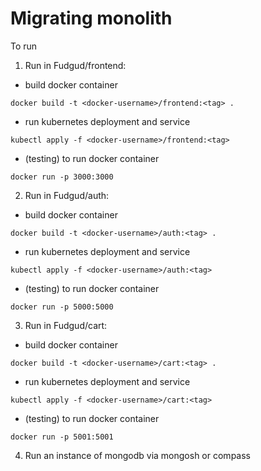 # Migrating monolith

To run
1) Run in Fudgud/frontend:
  - build docker container
 ```
docker build -t <docker-username>/frontend:<tag> .
```
  - run kubernetes deployment and service
```
kubectl apply -f <docker-username>/frontend:<tag>
```
 - (testing) to run docker container
``` 
docker run -p 3000:3000
 ```
2) Run in Fudgud/auth:
  - build docker container
 ```
docker build -t <docker-username>/auth:<tag> .
```
  - run kubernetes deployment and service
```
kubectl apply -f <docker-username>/auth:<tag>
```
 - (testing) to run docker container
``` 
docker run -p 5000:5000
 ```
3) Run in Fudgud/cart:
  - build docker container
 ```
docker build -t <docker-username>/cart:<tag> .
```
  - run kubernetes deployment and service
```
kubectl apply -f <docker-username>/cart:<tag>
```
 - (testing) to run docker container
``` 
docker run -p 5001:5001
 ```
4) Run an instance of mongodb via mongosh or compass
